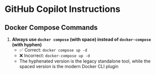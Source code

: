 # GitHub Copilot Instructions

## Docker Compose Commands

1. **Always use `docker compose` (with space) instead of `docker-compose` (with hyphen)**
   - ✅ Correct: `docker compose up -d`
   - ❌ Incorrect: `docker-compose up -d`
   - The hyphenated version is the legacy standalone tool, while the spaced version is the modern Docker CLI plugin
